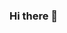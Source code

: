 ### Hi there 👋

<!--
**gonrancor/gonrancor** is a ✨ _special_ ✨ repository because its `README.md` (this file) appears on your GitHub profile.

Here are some ideas to get you started:

- 🔭 I’m currently working on the freecodecamp proyects for the "Responsive web design".
- 🌱 I’m currently learning HTML and CSS.
- 👯 I’m looking to collaborate on design proyects of any kind.
- 🤔 I’m looking for help with geting a job.
- 💬 Ask me about anything. Im an open person.
- 📫 How to reach me: rancorgonzalo@gmail.com
- 😄 Pronouns: ...
- ⚡ Fun fact: I also study psichology. Im a writer, dance teacher and holistic therapist.
-->
